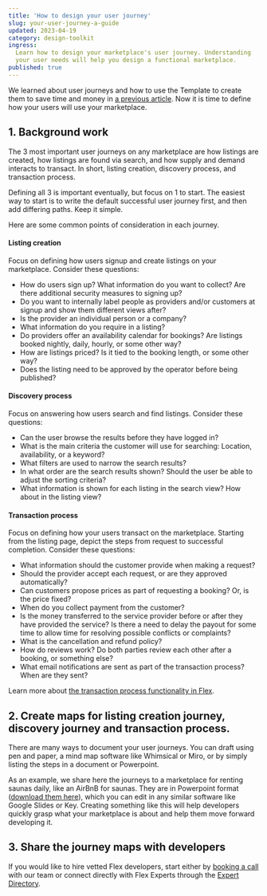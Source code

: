 ```yaml
---
title: 'How to design your user journey'
slug: your-user-journey-a-guide
updated: 2023-04-19
category: design-toolkit
ingress:
  Learn how to design your marketplace's user journey. Understanding
  your user needs will help you design a functional marketplace.
published: true
---
```


We learned about user journeys and how to use the Template to create them to save time and money in [a previous article](https://www.sharetribe.com/docs/design-toolkit/what-are-user-journeys/). Now it is time to define how
your users will use your marketplace.

## 1. Background work

The 3 most important user journeys on any marketplace are how listings are created, how listings are found via search, and how supply and demand interacts to transact. In short, listing creation, discovery process, and transaction process.

Defining all 3 is important eventually, but focus on 1 to start. The easiest way to start is to write the default
successful user journey first, and then add differing paths. Keep it simple.

Here are some common points of consideration in each journey. 

#### Listing creation

Focus on defining how users signup and create listings on your
marketplace. Consider these questions:

- How do users sign up? What information do you want to collect? Are
  there additional security measures to signing up?
- Do you want to internally label people as providers and/or customers
  at signup and show them different views after?
- Is the provider an individual person or a company?
- What information do you require in a listing?
- Do providers offer an availability calendar for bookings? Are listings
  booked nightly, daily, hourly, or some other way?
- How are listings priced? Is it tied to the booking length, or some
  other way?
- Does the listing need to be approved by the operator before being
  published?

#### Discovery process

Focus on answering how users search and find listings. Consider these
questions:

- Can the user browse the results before they have logged in?
- What is the main criteria the customer will use for searching:
  Location, availability, or a keyword?
- What filters are used to narrow the search results?
- In what order are the search results shown? Should the user be able to
  adjust the sorting criteria?
- What information is shown for each listing in the search view? How
  about in the listing view?

#### Transaction process

Focus on defining how your users transact on the marketplace. Starting
from the listing page, depict the steps from request to successful
completion. Consider these questions:

- What information should the customer provide when making a request?
- Should the provider accept each request, or are they approved
  automatically?
- Can customers propose prices as part of requesting a booking? Or, is
  the price fixed?
- When do you collect payment from the customer?
- Is the money transferred to the service provider before or after they
  have provided the service? Is there a need to delay the payout for
  some time to allow time for resolving possible conflicts or
  complaints?
- What is the cancellation and refund policy?
- How do reviews work? Do both parties review each other after a
  booking, or something else?
- What email notifications are sent as part of the transaction process?
  When are they sent?

Learn more about
[the transaction process functionality in Flex](/concepts/transaction-process/).

## 2. Create maps for listing creation journey, discovery journey and transaction process.

There are many ways to document your user journeys. You can draft using pen
and paper, a mind map software like Whimsical or Miro, or by simply
listing the steps in a document or Powerpoint. 

As an example, we share here the journeys to a marketplace for renting saunas daily, like an AirBnB for saunas. They are in Powerpoint format ([download them here](/flex-design-toolkit.pptx)), which you can edit in any similar software like Google Slides or Key. Creating something like this will help developers quickly grasp what your marketplace is about and help them move forward developing it.


## 3. Share the journey maps with developers

If you would like to hire vetted Flex developers, start either by
[booking a call](https://calendly.com/welcome-to-flex) with our team or
connect directly with Flex Experts through the
[Expert Directory](https://www.sharetribe.com/experts/).
